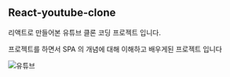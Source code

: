 ## React-youtube-clone

리액트로 만들어본 유튜브 클론 코딩 프로젝트 입니다.

프로젝트를 하면서 SPA 의 개념에 대해 이해하고 배우게된 프로젝트 입니다

![유튜브](https://user-images.githubusercontent.com/68048248/125558045-e4190349-e0ea-432e-a011-c48bcee7ecb8.gif)


